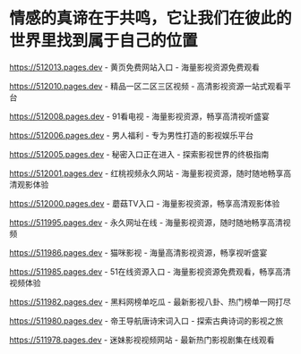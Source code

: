 # 情感的真谛在于共鸣，它让我们在彼此的世界里找到属于自己的位置

https://512013.pages.dev - 黄页免费网站入口 - 海量影视资源免费观看

https://512010.pages.dev - 精品一区二区三区视频 - 高清影视资源一站式观看平台

https://512008.pages.dev - 91看电视 - 海量影视资源，畅享高清视听盛宴

https://512006.pages.dev - 男人福利 - 专为男性打造的影视娱乐平台

https://512005.pages.dev - 秘密入口正在进入 - 探索影视世界的终极指南

https://512001.pages.dev - 红桃视频永久网站 - 海量影视资源，随时随地畅享高清观影体验

https://512000.pages.dev - 蘑菇TV入口 - 海量影视资源，畅享高清观影体验

https://511995.pages.dev - 永久网址在线 - 海量影视资源，随时随地畅享高清视频

https://511986.pages.dev - 猫咪影视 - 海量高清影视资源，畅享视听盛宴

https://511985.pages.dev - 51在线资源入口 - 海量影视资源免费观看，畅享高清视频体验

https://511982.pages.dev - 黑料网榜单吃瓜 - 最新影视八卦、热门榜单一网打尽

https://511980.pages.dev - 帝王导航唐诗宋词入口 - 探索古典诗词的影视之旅

https://511978.pages.dev - 迷妹影视视频网站 - 最新热门影视剧集在线观看
